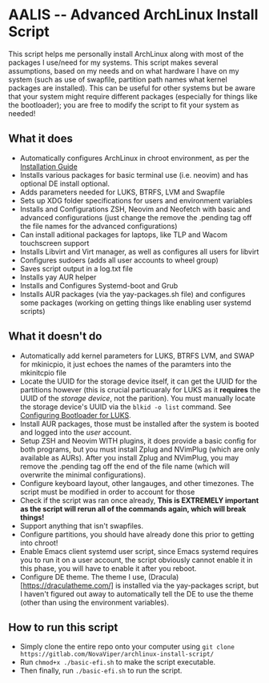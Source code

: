 # AALIS -- Advanced ArchLinux Install Script

This script helps me personally install ArchLinux along with most of the packages I use/need for my systems. This script makes several assumptions, based on my needs and on what hardware I have on my system (such as use of swapfile, partition path names what kernel packages are installed). This can be useful for other systems but be aware that your system might require different packages (especially for things like the bootloader); you are free to modify the script to fit your system as needed!

## What it does
- Automatically configures ArchLinux in chroot environment, as per the [Installation Guide](https://wiki.archlinux.org/title/installation_guide)
- Installs various packages for basic terminal use (i.e. neovim) and has optional DE install optional.
- Adds parameters needed for LUKS, BTRFS, LVM and Swapfile
- Sets up XDG folder specifications for users and environment variables
- Installs and Configurations ZSH, Neovim and Neofetch with basic and advanced configurations (just change the remove the .pending tag off the file names for the advanced configurations)
- Can install aditional packages for laptops, like TLP and Wacom touchscreen support
- Installs Libvirt and Virt manager, as well as configures all users for libvirt
- Configures sudoers (adds all user accounts to wheel group)
- Saves script output in a log.txt file
- Installs yay AUR helper
- Installs and Configures Systemd-boot and Grub
- Installs AUR packages (via the yay-packages.sh file) and configures some packages (working on getting things like enabling user systemd scripts)

## What it doesn't do
- Automatically add kernel parameters for LUKS, BTRFS LVM, and SWAP for mkinicpio, it just echoes the names of the paramters into the mkinitcpio file
- Locate the UUID for the storage device itself, it can get the UUID for the partitions however (this is crucial particuaraly for LUKS as it **requires** the UUID of the *storage device*, not the parition). You must manually locate the storage device's UUID via the `blkid -o list` command. See [Configuring Bootloader for LUKS](https://wiki.archlinux.org/title/Dm-crypt/Encrypting_an_entire_system#Configuring_the_boot_loader).
- Install AUR packages, those must be installed after the system is booted and logged into the *user* account.
- Setup ZSH and Neovim WITH plugins, it does provide a basic config for both programs, but you must install Zplug and NVimPlug (which are only available as AURs). After you install Zplug and NVimPlug, you may remove the .pending tag off the end of the file name (which will overwrite the minimal configurations).
- Configure keyboard layout, other langauges, and other timezones. The script must be modified in order to account for those
- Check if the script was ran once already, **This is EXTREMELY important as the script will rerun all of the commands again, which will break things!**
- Support anything  that isn't swapfiles.
- Configure partitions, you should have already done this prior to getting into chroot!
- Enable Emacs client systemd user script, since Emacs systemd requires you to run it on a user account, the script obviously cannot enable it in this phase, you will have to enable it after you reboot.
- Configure DE theme. The theme I use, (Dracula)[https://draculatheme.com/] is installed via the yay-packages script, but I haven't figured out away to automatically tell the DE to use the theme (other than using the environment variables).

## How to run this script
- Simply clone the entire repo onto your computer using `git clone https://gitlab.com/NovaViper/archlinux-install-script/`
- Run `chmod+x ./basic-efi.sh` to make the script executable.
- Then finally, run `./basic-efi.sh` to run the script.
